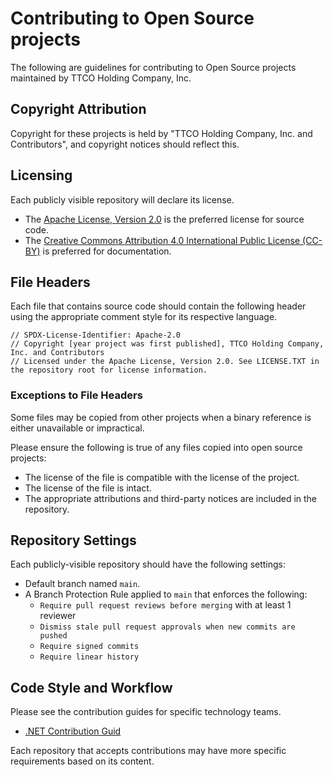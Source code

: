 # Contributing to Open Source projects
The following are guidelines for contributing to Open Source projects maintained by TTCO Holding Company, Inc.

## Copyright Attribution
Copyright for these projects is held by "TTCO Holding Company, Inc. and Contributors", and copyright notices should reflect this.

## Licensing
Each publicly visible repository will declare its license.
- The [Apache License, Version 2.0](https://opensource.org/licenses/Apache-2.0) is the preferred license for source code.
- The [Creative Commons Attribution 4.0 International Public License (CC-BY)](https://creativecommons.org/licenses/by/4.0/) is preferred for documentation.

## File Headers
Each file that contains source code should contain the following header using the appropriate comment style for its respective language.

````
// SPDX-License-Identifier: Apache-2.0
// Copyright [year project was first published], TTCO Holding Company, Inc. and Contributors
// Licensed under the Apache License, Version 2.0. See LICENSE.TXT in the repository root for license information.
````

### Exceptions to File Headers
Some files may be copied from other projects when a binary reference is either unavailable or impractical.

Please ensure the following is true of any files copied into open source projects:
- The license of the file is compatible with the license of the project.
- The license of the file is intact.
- The appropriate attributions and third-party notices are included in the repository.

## Repository Settings
Each publicly-visible repository should have the following settings:
- Default branch named `main`.
- A Branch Protection Rule applied to `main` that enforces the following:
    - `Require pull request reviews before merging` with at least 1 reviewer
    - `Dismiss stale pull request approvals when new commits are pushed`
    - `Require signed commits`
    - `Require linear history`
	
## Code Style and Workflow
Please see the contribution guides for specific technology teams.
- [.NET Contribution Guid](/dotnet.md)

Each repository that accepts contributions may have more specific requirements based on its content.
